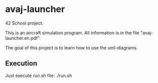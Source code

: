 # avaj-launcher #

42 School project.

This is an aircraft simulation program. All information is in the file "avaj-launcher.en.pdf".

The goal of this project is to learn how to use the uml-diagrams.

## Execution ##

Just execute run.sh file:
    ./run.sh <filename for program>
